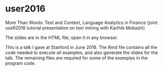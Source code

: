 # user2016
More Than Words: Text and Context, Language Analytics in Finance (joint useR2016 tutorial presentation on text mining with Karthik Mokashi)

The slides are in the HTML file; open it in any browser. 

This is a talk I gave at Stanford in June 2016. The Rmd file contains all the code 
needed to execute all examples, and also generate the slides for the talk. The remaining
files are required for some of the examples in the program code. 

